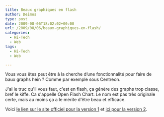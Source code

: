 ```yaml
---
title: Beaux graphiques en flash
author: Deimos
type: post
date: 2009-08-06T18:02:02+00:00
url: /2009/08/06/beaux-graphiques-en-flash/
categories:
  - Hi-Tech
  - Web
tags:
  - Hi-Tech
  - Web

---
```


Vous vous êtes peut être à la cherche d’une fonctionnalité pour faire de baux graphs hein ? Comme par exemple sous Centreon.
  
J'ai le truc qu'il vous faut, c'est en flash, ça génère des graphs trop classe, bref le kiffe. Ca s'appelle Open Flash Chart. Le nom est pas très originale certe, mais au moins ça a le mérite d'être beau et efficace.

Voici [le lien sur le site officiel pour la version 1][1] et [ici pour la version 2][2].

 [1]: http://teethgrinder.co.uk/open-flash-chart/index.php
 [2]: http://teethgrinder.co.uk/open-flash-chart-2/
